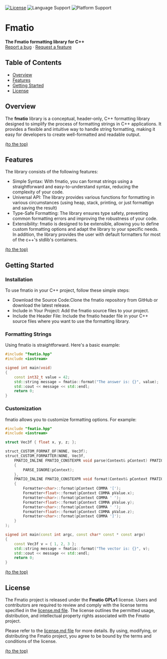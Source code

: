 
<!--
<a href="https://gitlab.com/joba14/fmatio">
	<img src="./logo.svg" alt="Logo" width="400">
</a>
-->

[![License](https://img.shields.io/badge/license-Fmatio_GPLv1-brightgreen.svg?style=for-the-badge)](./license.md)
![Language Support](https://img.shields.io/badge/languages-CPP-brightgreen.svg?style=for-the-badge)
![Platform Support](https://img.shields.io/badge/platforms-Linux_|_Windows-brightgreen.svg?style=for-the-badge)

# Fmatio
**The Fmatio formatting library for C++**<br>[Report a bug](https://github.com/joba14/fmatio/issues/new) · [Request a feature](https://github.com/joba14/fmatio/issues/new)


## Table of Contents
 - [Overview](#overview)
 - [Features](#features)
 - [Getting Started](#getting-started)
 - [License](#license)


## Overview
The **fmatio** library is a conceptual, header-only, C++ formatting library designed to simplify the process of formatting strings in C++ applications. It provides a flexible and intuitive way to handle string formatting, making it easy for developers to create well-formatted and readable output.

[(to the top)](#fmatio)


## Features
The library consists of the following features:
- Simple Syntax: With fmatio, you can format strings using a straightforward and easy-to-understand syntax, reducing the complexity of your code.
- Universal API: The library provides various functions for formatting in various circumstances (using heap, stack, printing, or just formattign and saving the result)
- Type-Safe Formatting: The library ensures type safety, preventing common formatting errors and improving the robustness of your code.
- Extensibility: fmatio is designed to be extensible, allowing you to define custom formatting options and adapt the library to your specific needs. In addition, the library provides the user with default formatters for most of the c++'s stdlib's containers.

[(to the top)](#fmatio)


## Getting Started

### Installation
To use fmatio in your C++ project, follow these simple steps:
- Download the Source Code:Clone the fmatio repository from GitHub or download the latest release.
- Include in Your Project: Add the fmatio source files to your project.
- Include the Header File: Include the fmatio header file in your C++ source files where you want to use the formatting library.

### Formatting Strings
Using fmatio is straightforward. Here's a basic example:
```cpp
#include "fmatio.hpp"
#include <iostream>

signed int main(void)
{
	const int32_t value = 42;
	std::string message = fmatio::format("The answer is: {}", value);
	std::cout << message << std::endl;
	return 0;
}
```

### Customization
fmatio allows you to customize formatting options. For example:
```cpp
#include "fmatio.hpp"
#include <iostream>

struct Vec3f { float x, y, z; };

struct_CUSTOM_FORMAT_OF(NONE, Vec3f);
struct_CUSTOM_FORMATTER(NONE, Vec3f,
	FMATIO_INLINE FMATIO_CONSTEXPR void parse(Context& pContext) FMATIO_NOEXCEPT
	{
		PARSE_IGNORE(pContext);
	},
	FMATIO_INLINE FMATIO_CONSTEXPR void format(Context& pContext FMATIO_COMMA const Vec3f& pValue) FMATIO_NOEXCEPT
	{
		Formatter<char>::format(pContext COMMA '[');
		Formatter<float>::format(pContext COMMA pValue.x);
		Formatter<char>::format(pContext COMMA ' ');
		Formatter<float>::format(pContext COMMA pValue.y);
		Formatter<char>::format(pContext COMMA ' ');
		Formatter<float>::format(pContext COMMA pValue.z);
		Formatter<char>::format(pContext COMMA ']');
	}
);

signed int main(const int argc, const char* const * const argv)
{
	const Vec3f v = { 1, 2, 3 };
	std::string message = fmatio::format("The vector is: {}", v);
	std::cout << message << std::endl;
	return 0;
}
```

[(to the top)](#fmatio)


## License
The Fmatio project is released under the **Fmatio GPLv1** license. Users and contributors are required to review and comply with the license terms specified in the [license.md file](./license.md). The license outlines the permitted usage, distribution, and intellectual property rights associated with the Fmatio project.

Please refer to the [license.md file](./license.md) for more details. By using, modifying, or distributing the Fmatio project, you agree to be bound by the terms and conditions of the license.

[(to the top)](#fmatio)
